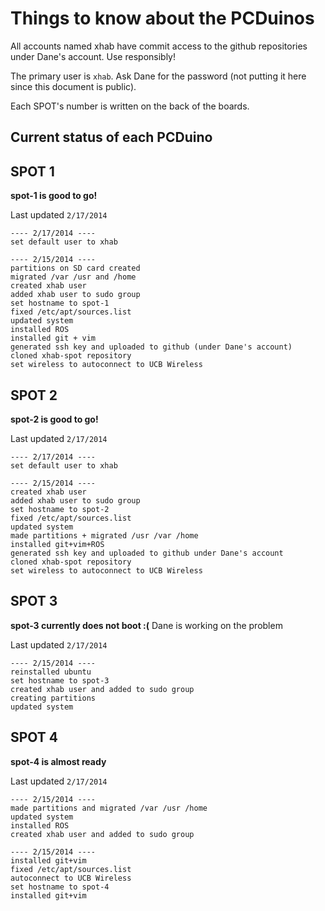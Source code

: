 # Things to know about the PCDuinos

All accounts named xhab have commit access to the github repositories under
Dane's account.  Use responsibly!

The primary user is `xhab`. Ask Dane for the password (not putting it here
since this document is public).

Each SPOT's number is written on the back of the boards.

## Current status of each PCDuino

## SPOT 1

**spot-1 is good to go!**

Last updated `2/17/2014`

    ---- 2/17/2014 ----
    set default user to xhab

    ---- 2/15/2014 ----
    partitions on SD card created
    migrated /var /usr and /home
    created xhab user
    added xhab user to sudo group
    set hostname to spot-1
    fixed /etc/apt/sources.list
    updated system
    installed ROS
    installed git + vim
    generated ssh key and uploaded to github (under Dane's account)
    cloned xhab-spot repository
    set wireless to autoconnect to UCB Wireless

## SPOT 2

**spot-2 is good to go!**

Last updated `2/17/2014`

    ---- 2/17/2014 ----
    set default user to xhab

    ---- 2/15/2014 ----
    created xhab user
    added xhab user to sudo group
    set hostname to spot-2
    fixed /etc/apt/sources.list
    updated system
    made partitions + migrated /usr /var /home
    installed git+vim+ROS
    generated ssh key and uploaded to github under Dane's account
    cloned xhab-spot repository
    set wireless to autoconnect to UCB Wireless

## SPOT 3

**spot-3 currently does not boot :(**
Dane is working on the problem

Last updated `2/17/2014`

    ---- 2/15/2014 ----
    reinstalled ubuntu
    set hostname to spot-3
    created xhab user and added to sudo group
    creating partitions
    updated system

## SPOT 4

**spot-4 is almost ready**

Last updated `2/17/2014`

    ---- 2/15/2014 ----
    made partitions and migrated /var /usr /home
    updated system
    installed ROS
    created xhab user and added to sudo group

    ---- 2/15/2014 ----
    installed git+vim
    fixed /etc/apt/sources.list
    autoconnect to UCB Wireless
    set hostname to spot-4
    installed git+vim


